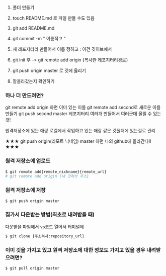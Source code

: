 1. 폴더 만들기
2. touch README.md   로 파일 만들 수도 있음
3. git add README.md
4. git commit -m " 이름적고 "

5. 새 레포지터리 만들어서 이름 정하고 : 이건 깃허브에서

6. git init 후 -> 
    git remote add origin {복사한 레포지터리경로}
7. git push origin master 로 깃에 올리기
8. 잘올라갔는지 확인하기

### 하나 더 만드려면?
git remote add origin 하면 이미 있는 이름
git remote add second로 새로운 이름 만들기
git push second master
레포지터리 여러개 만들어서 여러군데 올릴 수 있는 것!

원격저장소에 있는 애랑 로컬에서 작업하고 있는 애랑 같은 깃폴더에 있는걸로 관리

★★★ git push origin(리모트 닉네임) master 하면 나의 github에 올라간다!! ★★★

### 원격 저장소에 업로드
```bash
$ git remote add{remote_nickname}{remote_url}
# git remote add origin {내 깃허브 주소}
```

### 원격 저장소에 저장
```bash
$ git push origin master
```

### 집가서 다운받는 방법(최초로 내려받을 때)
다운받을 파일에서 vs코드 열어서 터미널에
```bash
$ git clone {주소복사:repository_url}
```

### 이미 깃을 가지고 있고 원격 저장소에 대한 정보도 가지고 있을 경우 내려받으려면?
```bash
$ git pull origin master
```

